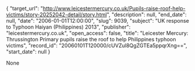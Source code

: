 {
  "target_url": "http://www.leicestermercury.co.uk/Pupils-raise-roof-help-victims/story-20252042-detail/story.html", 
  "description": null, 
  "end_date": null, 
  "date": "2006-01-01T12:00:00", 
  "slug": 9039, 
  "subject": "UK response to Typhoon Haiyan (Philippines) 2013", 
  "publisher": "leicestermercury.co.uk", 
  "open_access": false, 
  "title": "Leicester Mercury: Thrussington Primary pupils raise the roof to help Philippines typhoon victims", 
  "record_id": "20060101T120000/cUVZul8QgZGTEa5ppqrXng==", 
  "start_date": null
}

None